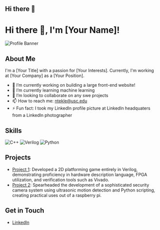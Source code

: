 ## Hi there 👋

# Hi there 👋, I'm [Your Name]!

![Profile Banner](your-banner-image-url)

## About Me
I'm a [Your Title] with a passion for [Your Interests]. Currently, I'm working at [Your Company] as a [Your Position].

- 🔭 I’m currently working on building a large front-end website!
- 🌱 I’m currently learning machine learning
- 👯 I’m looking to collaborate on any swe projects
- 📫 How to reach me: ntekle@usc.edu
- ⚡ Fun fact: I took my LinkedIn profile picture at LinkedIn headquaters from a LinkedIn photographer

## Skills
![C++](https://img.shields.io/badge/C++-00599C?logo=c%2B%2B&logoColor=white)
![Verilog](https://img.shields.io/badge/Verilog-8C1515?logoColor=white)
![Python](https://img.shields.io/badge/Python-3776AB?logo=python&logoColor=white)

## Projects
- [Project 1](https://github.com/ntekle99/stick_figure_mario): Developed a 2D platforming game entirely in Verilog, demonstrating proficiency in hardware description language, FPGA utilization, and verification tools such as Vivado.
- [Project 2](https://github.com/ntekle99/Security_camera): Spearheaded the development of a sophisticated security camera system using ultrasonic motion detection and Python scripting, creating practical uses out of a raspberry pi.


## Get in Touch
- [LinkedIn](https://www.linkedin.com/in/noah-tekle/)


